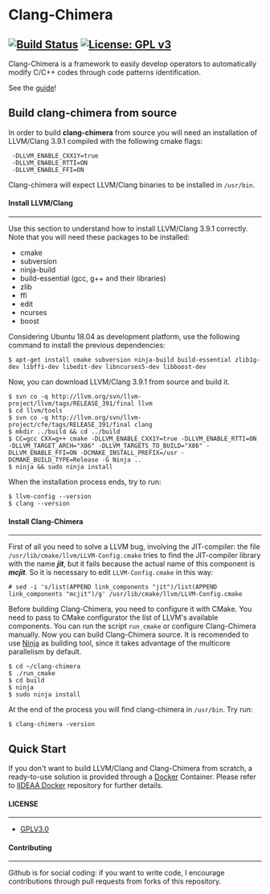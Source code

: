 # Clang-Chimera
[![Build Status](https://travis-ci.org/andreaaletto/clang-chimera.svg?branch=master)](https://travis-ci.org/andreaaletto/clang-chimera) [![License: GPL v3](https://img.shields.io/badge/License-GPLv3-blue.svg)](https://www.gnu.org/licenses/gpl-3.0) 
------------
Clang-Chimera is a framework to easily develop operators to automatically modify C/C++ codes through code patterns identification.

See the [guide](doc/guide/guide.pdf)!

## Build clang-chimera from source

In order to build **clang-chimera** from source you will need an installation of LLVM/Clang 3.9.1 compiled with the following cmake flags:
```
 -DLLVM_ENABLE_CXX1Y=true 
 -DLLVM_ENABLE_RTTI=ON
 -DLLVM_ENABLE_FFI=ON 
```

Clang-chimera will expect LLVM/Clang binaries to be installed in ```/usr/bin```.

#### Install LLVM/Clang
------------
Use this section to understand how to install LLVM/Clang 3.9.1 correctly. Note that you will need these packages to be installed:
* cmake
* subversion
* ninja-build
* build-essential (gcc, g++ and their libraries)
* zlib
* ffi
* edit
* ncurses
* boost

Considering Ubuntu  18.04 as development platform, use the following command to install the previous dependencies:
```
$ apt-get install cmake subversion ninja-build build-essential zlib1g-dev libffi-dev libedit-dev libncurses5-dev libboost-dev
```
Now, you can download LLVM/Clang 3.9.1 from source and build it.
```
$ svn co -q http://llvm.org/svn/llvm-project/llvm/tags/RELEASE_391/final llvm
$ cd llvm/tools
$ svn co -q http://llvm.org/svn/llvm-project/cfe/tags/RELEASE_391/final clang
$ mkdir ../build && cd ../build
$ CC=gcc CXX=g++ cmake -DLLVM_ENABLE_CXX1Y=true -DLLVM_ENABLE_RTTI=ON -DLLVM_TARGET_ARCH="X86" -DLLVM_TARGETS_TO_BUILD="X86" -DLLVM_ENABLE_FFI=ON -DCMAKE_INSTALL_PREFIX=/usr -DCMAKE_BUILD_TYPE=Release -G Ninja ..
$ ninja && sudo ninja install
```

When the installation process ends, try to run:
```
$ llvm-config --version
$ clang --version
```

#### Install Clang-Chimera
------------
First of all you need to solve a LLVM bug, involving the JIT-compiler: the file ```/usr/lib/cmake/llvm/LLVM-Config.cmake``` tries to find the JIT-compiler library with the name ***jit***, but it fails because the actual name of this component is ***mcjit***. So it is necessary to edit ```LLVM-Config.cmake``` in this way:
``` 
# sed -i 's/list(APPEND link_components "jit")/list(APPEND link_components "mcjit")/g' /usr/lib/cmake/llvm/LLVM-Config.cmake
``` 
Before building Clang-Chimera, you need to configure it with CMake. You need to pass to CMake configurator the list of LLVM's available components. You can run the script ```run_cmake``` or configure Clang-Chimera manually. 
Now you can build Clang-Chimera source. It is recomended to use [Ninja](https://ninja-build.org/) as building tool, since it takes advantage of the multicore parallelism by default. 
``` 
$ cd ~/clang-chimera 
$ ./run_cmake
$ cd build
$ ninja
$ sudo ninja install
``` 
At the end of the process you will find clang-chimera in ```/usr/bin```. Try run:
``` 
$ clang-chimera -version
``` 

## Quick Start
If you don't want to build LLVM/Clang and Clang-Chimera from scratch, a ready-to-use solution is provided through a [Docker](https://www.docker.com/) Container. Please refer to [IIDEAA Docker](https://github.com/andreaaletto/iideaa-docker) repository for further details.

#### LICENSE
--------

* [GPLV3.0](https://www.gnu.org/licenses/licenses.html)

#### Contributing
----------

Github is for social coding: if you want to write code, I encourage contributions through pull requests from forks of this repository. 

